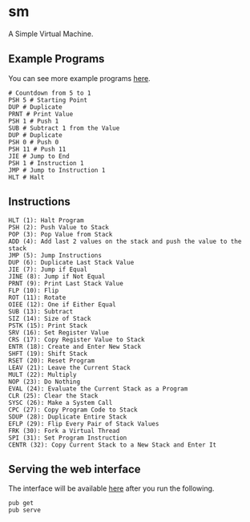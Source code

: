 # sm

A Simple Virtual Machine.

## Example Programs

You can see more example programs [here](https://github.com/DirectMyFile/sm/tree/master/example).

```
# Countdown from 5 to 1
PSH 5 # Starting Point
DUP # Duplicate
PRNT # Print Value
PSH 1 # Push 1
SUB # Subtract 1 from the Value
DUP # Duplicate
PSH 0 # Push 0
PSH 11 # Push 11
JIE # Jump to End
PSH 1 # Instruction 1
JMP # Jump to Instruction 1
HLT # Halt
```

## Instructions

```
HLT (1): Halt Program
PSH (2): Push Value to Stack
POP (3): Pop Value from Stack
ADD (4): Add last 2 values on the stack and push the value to the stack
JMP (5): Jump Instructions
DUP (6): Duplicate Last Stack Value
JIE (7): Jump if Equal
JINE (8): Jump if Not Equal
PRNT (9): Print Last Stack Value
FLP (10): Flip
ROT (11): Rotate
OIEE (12): One if Either Equal
SUB (13): Subtract
SIZ (14): Size of Stack
PSTK (15): Print Stack
SRV (16): Set Register Value
CRS (17): Copy Register Value to Stack
ENTR (18): Create and Enter New Stack
SHFT (19): Shift Stack
RSET (20): Reset Program
LEAV (21): Leave the Current Stack
MULT (22): Multiply
NOP (23): Do Nothing
EVAL (24): Evaluate the Current Stack as a Program
CLR (25): Clear the Stack
SYSC (26): Make a System Call
CPC (27): Copy Program Code to Stack
SDUP (28): Duplicate Entire Stack
EFLP (29): Flip Every Pair of Stack Values
FRK (30): Fork a Virtual Thread
SPI (31): Set Program Instruction
CENTR (32): Copy Current Stack to a New Stack and Enter It
```

## Serving the web interface

The interface will be available [here](http://localhost:8080/try.html) after you run the following.

```
pub get
pub serve
```
